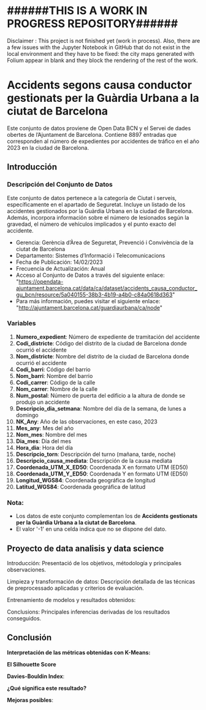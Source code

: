 # ######**THIS IS A WORK IN PROGRESS REPOSITORY**######

Disclaimer : This project is not finished yet (work in process). Also, there are a few issues with the Jupyter Notebook in GitHub that do not exist in the local environment and they have to be fixed: the city maps generated with Folium appear in blank and they block the rendering of the rest of the work.

# **Accidents segons causa conductor gestionats per la Guàrdia Urbana a la ciutat de Barcelona**

Este conjunto de datos proviene de Open Data BCN y el Servei de dades obertes de l’Ajuntament de Barcelona. Contiene 8897 entradas que corresponden al número de expedientes por accidentes de tráfico en el año 2023 en la ciudad de Barcelona.

## Introducción

### Descripción del Conjunto de Datos

Este conjunto de datos pertenece a la categoría de Ciutat i serveis, específicamente en el apartado de Seguretat. Incluye un listado de los accidentes gestionados por la Guàrdia Urbana en la ciudad de Barcelona. Además, incorpora información sobre el número de lesionados según la gravedad, el número de vehículos implicados y el punto exacto del accidente.

- Gerencia: Gerència d’Àrea de Seguretat, Prevenció i Convivència de la ciutat de Barcelona
- Departamento: Sistemes d’Informació i Telecomunicacions
- Fecha de Publicación: 14/02/2023
- Frecuencia de Actualización: Anual
- Acceso al Conjunto de Datos a través del siguiente enlace:
  "https://opendata-ajuntament.barcelona.cat/data/ca/dataset/accidents_causa_conductor_gu_bcn/resource/5a040155-38b3-4b19-a4b0-c84a0618d363"
- Para más información, puedes visitar el siguiente enlace:
    "http://ajuntament.barcelona.cat/guardiaurbana/ca/node"

### Variables

1. **Numero_expedient**: Número de expediente de tramitación del accidente
2. **Codi_districte**: Código del distrito de la ciudad de Barcelona donde ocurrió el accidente
3. **Nom_districte**: Nombre del distrito de la ciudad de Barcelona donde ocurrió el accidente
4. **Codi_barri**: Código del barrio
5. **Nom_barri**: Nombre del barrio
6. **Codi_carrer**: Código de la calle
7. **Nom_carrer**: Nombre de la calle
8. **Num_postal**: Número de puerta del edificio a la altura de donde se produjo un accidente
9. **Descripcio_dia_setmana**: Nombre del día de la semana, de lunes a domingo
10. **NK_Any**: Año de las observaciones, en este caso, 2023
11. **Mes_any**: Mes del año
12. **Nom_mes**: Nombre del mes
13. **Dia_mes**: Día del mes
14. **Hora_dia**: Hora del día
15. **Descripcio_torn**: Descripción del turno (mañana, tarde, noche)
16. **Descripcio_causa_mediata**: Descripción de la causa mediata
17. **Coordenada_UTM_X_ED50**: Coordenada X en formato UTM (ED50)
18. **Coordenada_UTM_Y_ED50**: Coordenada Y en formato UTM (ED50)
19. **Longitud_WGS84**: Coordenada geográfica de longitud
20. **Latitud_WGS84**: Coordenada geográfica de latitud

### Nota:

- Los datos de este conjunto complementan los de **Accidents gestionats per la Guàrdia Urbana a la ciutat de Barcelona**.
- El valor '-1' en una celda indica que no se dispone del dato.

## Proyecto de data analisis y data science 

Introducción: Presentació de los objetivos, métodología y principales observaciones.
   
Limpieza y transformación de datos: Descripción detallada de las técnicas de preprocessado aplicadas y criterios de evaluación.

Entrenamiento de modelos y resultados obtenidos: 

Conclusions: Principales inferencias derivadas de los resultados conseguidos.

## **Conclusión**

**Interpretación de las métricas obtenidas con K-Means:**

**El Silhouette Score** 

**Davies-Bouldin Index**: 

**¿Qué significa este resultado?**


**Mejoras posibles**:


